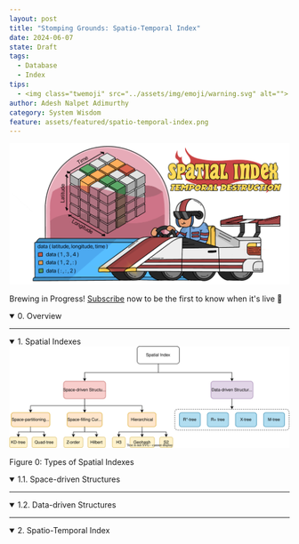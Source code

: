```yaml
---
layout: post
title: "Stomping Grounds: Spatio-Temporal Index"
date: 2024-06-07
state: Draft
tags:
  - Database
  - Index
tips:
  - <img class="twemoji" src="../assets/img/emoji/warning.svg" alt=""> WIP
author: Adesh Nalpet Adimurthy
category: System Wisdom
feature: assets/featured/spatio-temporal-index.png
---
```


<img class="center-image" src="./assets/featured/spatio-temporal-index.png" /> 

<p>Brewing in Progress! <a href="https://pyblog.medium.com/subscribe" target="_blank">Subscribe</a> now to be the first to know when it's live 🐙</p>

<details open><summary class="h3">0. Overview</summary>
</details>

<hr class="clear-hr">

<details open><summary class="h3">1. Spatial Indexes</summary>
  <img class="center-image-0" src="./assets/posts/spatial-index/spatial-index-types.svg" /> 
  <p class="figure-header">Figure 0: Types of Spatial Indexes</p>
  
  <details open class="text-container"><summary class="h4">1.1. Space-driven Structures</summary>
  </details>

  <hr class="sub-hr">

  <details open class="text-container"><summary class="h4">1.2. Data-driven Structures</summary>
  </details>

</details>

<hr class="clear-hr">

<details open><summary class="h3">2. Spatio-Temporal Index</summary>
</details>